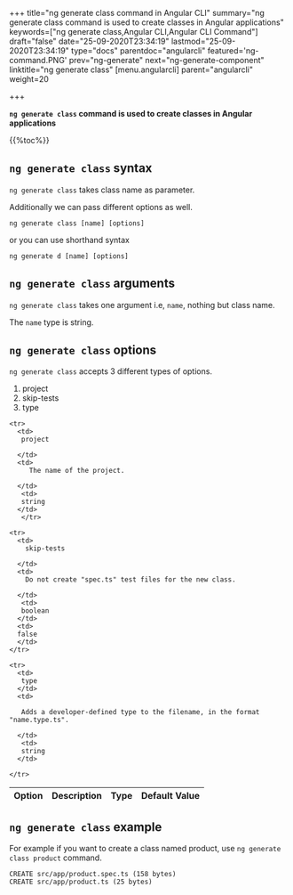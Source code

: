 +++
title="ng generate class command in Angular CLI"
summary="ng generate class command is used to create classes in Angular applications"
keywords=["ng generate class,Angular CLI,Angular CLI Command"]
draft="false"
date="25-09-2020T23:34:19"
lastmod="25-09-2020T23:34:19"
type="docs"
parentdoc="angularcli"
featured='ng-command.PNG'
prev="ng-generate"
next="ng-generate-component"
linktitle="ng generate class"
[menu.angularcli]
parent="angularcli"
weight=20

+++

**`ng generate class` command is used to create classes in Angular applications** 

{{%toc%}}

## `ng generate class` syntax 

`ng generate class` takes class name as parameter.

Additionally we can pass different options as well.

```
ng generate class [name] [options]
```

or you can use shorthand syntax

```
ng generate d [name] [options]
```

## `ng generate class` arguments

`ng generate class` takes one argument i.e, `name`, nothing but class name.

The `name` type is string.

## `ng generate class` options

`ng generate class` accepts 3 different types of options.

1. project
2. skip-tests	
3. type


<div class='table-responsive'><table class='table'>

  <thead>
    <tr>
      <th>Option</th>
      <th>Description</th>
      <th>Type</th>
      <th>Default Value</th>
     </tr>
  </thead>
  <tbody>
  
    <tr>
      <td>
       project

      </td>
      <td>
         The name of the project.

      </td>
       <td>
       string
      </td>
       </tr>

    <tr>
      <td>
        skip-tests	

      </td>
      <td>
        Do not create "spec.ts" test files for the new class.

      </td>
       <td>
       boolean
      </td>
      <td>
      false
      </td>
    </tr>

    <tr>
      <td>
       type 
      </td>
      <td>
         
       Adds a developer-defined type to the filename, in the format "name.type.ts".

      </td>
       <td>
       string
      </td>
    
    </tr>
  
  </tbody>

</table></div>

## `ng generate class` example 

For example if you want to create a class named product, use `ng generate class product` command. 

```
CREATE src/app/product.spec.ts (158 bytes)
CREATE src/app/product.ts (25 bytes)
```
